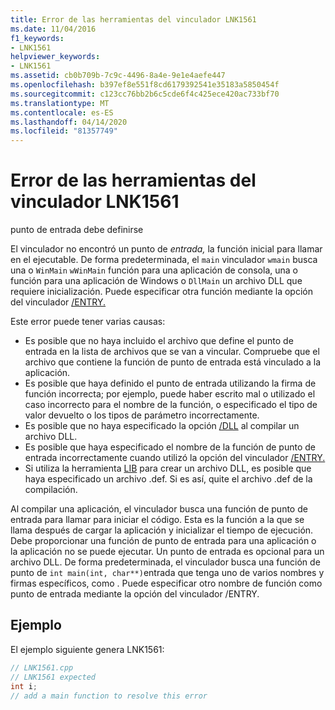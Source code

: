 ```yaml
---
title: Error de las herramientas del vinculador LNK1561
ms.date: 11/04/2016
f1_keywords:
- LNK1561
helpviewer_keywords:
- LNK1561
ms.assetid: cb0b709b-7c9c-4496-8a4e-9e1e4aefe447
ms.openlocfilehash: b397ef8e551f8cd6179392541e35183a5850454f
ms.sourcegitcommit: c123cc76bb2b6c5cde6f4c425ece420ac733bf70
ms.translationtype: MT
ms.contentlocale: es-ES
ms.lasthandoff: 04/14/2020
ms.locfileid: "81357749"
---
```

# <a name="linker-tools-error-lnk1561"></a>Error de las herramientas del vinculador LNK1561

punto de entrada debe definirse

El vinculador no encontró un punto de *entrada,* la función inicial para llamar en el ejecutable. De forma predeterminada, el `main` vinculador `wmain` busca una o `WinMain` `wWinMain` función para una aplicación de consola, una o función para una aplicación de Windows o `DllMain` un archivo DLL que requiere inicialización. Puede especificar otra función mediante la opción del vinculador [/ENTRY.](../../build/reference/entry-entry-point-symbol.md)

Este error puede tener varias causas:

- Es posible que no haya incluido el archivo que define el punto de entrada en la lista de archivos que se van a vincular. Compruebe que el archivo que contiene la función de punto de entrada está vinculado a la aplicación.
- Es posible que haya definido el punto de entrada utilizando la firma de función incorrecta; por ejemplo, puede haber escrito mal o utilizado el caso incorrecto para el nombre de la función, o especificado el tipo de valor devuelto o los tipos de parámetro incorrectamente.
- Es posible que no haya especificado la opción [/DLL](../../build/reference/dll-build-a-dll.md) al compilar un archivo DLL.
- Es posible que haya especificado el nombre de la función de punto de entrada incorrectamente cuando utilizó la opción del vinculador [/ENTRY.](../../build/reference/entry-entry-point-symbol.md)
- Si utiliza la herramienta [LIB](../../build/reference/lib-reference.md) para crear un archivo DLL, es posible que haya especificado un archivo .def. Si es así, quite el archivo .def de la compilación.

Al compilar una aplicación, el vinculador busca una función de punto de entrada para llamar para iniciar el código. Esta es la función a la que se llama después de cargar la aplicación y inicializar el tiempo de ejecución. Debe proporcionar una función de punto de entrada para una aplicación o la aplicación no se puede ejecutar. Un punto de entrada es opcional para un archivo DLL. De forma predeterminada, el vinculador busca una función de punto de `int main(int, char**)`entrada que tenga uno de varios nombres y firmas específicos, como . Puede especificar otro nombre de función como punto de entrada mediante la opción del vinculador /ENTRY.

## <a name="example"></a>Ejemplo

El ejemplo siguiente genera LNK1561:

```cpp
// LNK1561.cpp
// LNK1561 expected
int i;
// add a main function to resolve this error
```
